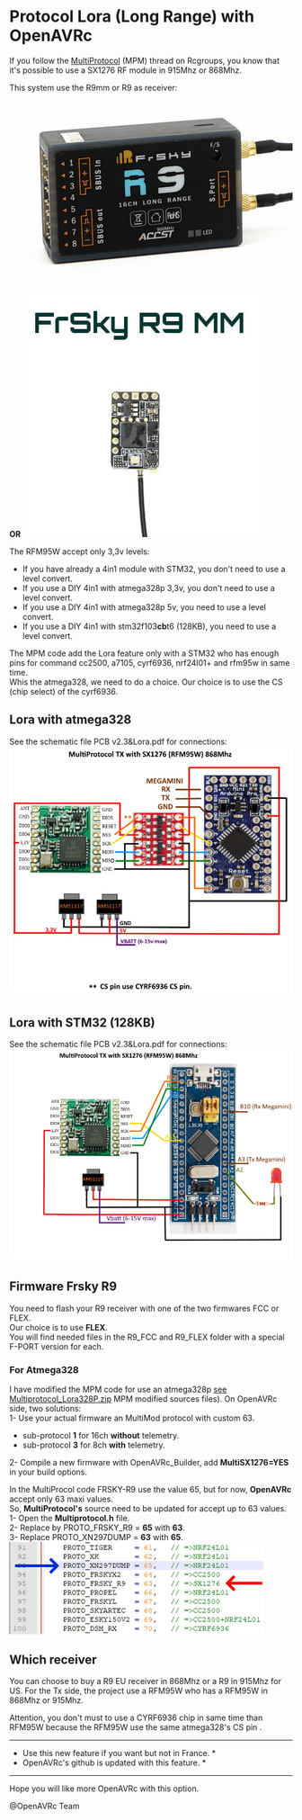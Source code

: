 # Protocol Lora (Long Range) with OpenAVRc

If you follow the [MultiProtocol](https://www.rcgroups.com/forums/showthread.php?2165676-DIY-Multiprotocol-TX-Module) (MPM) thread on Rcgroups, you know that it's possible to use a SX1276 RF module in 915Mhz or 868Mhz.

This system use the R9mm or R9 as receiver:  
![PCB v2.3&Lora.pdf](https://github.com/Ingwie/OpenAVRc_Hw/blob/V3/Lora/R9.jpg)    **OR**    ![PCB v2.3&Lora.pdf](https://github.com/Ingwie/OpenAVRc_Hw/blob/V3/Lora/R9MM.jpg)

The RFM95W accept only 3,3v levels:   
 - If you have already a 4in1 module with STM32, you don't need to use a level convert.
 - If you use a DIY 4in1 with atmega328p 3,3v, you don't need to use a level convert.
 - If you use a DIY 4in1 with atmega328p 5v, you need to use a level convert.
 - If you use a DIY 4in1 with stm32f103**cb**t6 (128KB), you need to use a level convert.

The MPM code add the Lora feature only with a STM32 who has enough pins for command cc2500, a7105, cyrf6936, nrf24l01+ and rfm95w in same time.  
Whis the atmega328, we need to do a choice. Our choice is to use the CS (chip select) of the cyrf6936.

## Lora with atmega328
See the schematic file PCB v2.3&Lora.pdf for connections:  
![PCB v2.3&Lora.pdf](https://github.com/Ingwie/OpenAVRc_Hw/blob/V3/Lora/MPM_FrskyR9_328p.jpg)

## Lora with STM32 (128KB)
See the schematic file PCB v2.3&Lora.pdf for connections:  
![PCB v2.3&Lora.pdf](https://github.com/Ingwie/OpenAVRc_Hw/blob/V3/Lora/MPM_FrskyR9_stm32.jpg)

## Firmware Frsky R9
You need to flash your R9 receiver with one of the two firmwares FCC or FLEX.  
Our choice is to use **FLEX**.  
You will find needed files in the R9_FCC and R9_FLEX folder with a special F-PORT
version for each. 

### For Atmega328
I have modified the MPM code for use an atmega328p [see Multiprotocol_Lora328P.zip](https://github.com/Ingwie/OpenAVRc_Hw/blob/V3/Lora/Multiprotocol_Lora328P.zip)  MPM modified sources files).
On OpenAVRc side, two solutions:  
1- Use your actual firmware an MultiMod protocol with custom 63.  
 - sub-protocol **1** for 16ch **without** telemetry.  
 - sub-protocol **3** for 8ch **with** telemetry.  
 
2- Compile a new firmware with OpenAVRc_Builder, add **MultiSX1276=YES** in your build options.  

In the MultiProcol code FRSKY-R9 use the value 65, but for now, **OpenAVRc** accept only 63 maxi values.  
So, **MultiProtocol's** source need to be updated for accept up to 63 values.  
1- Open the **Multiprotocol.h** file.  
2- Replace by PROTO_FRSKY_R9 = **65** with **63**.    
3- Replace PROTO_XN297DUMP = **63** with **65**.  
![Multiprotocol.h](https://github.com/Ingwie/OpenAVRc_Hw/blob/V3/Lora/Multiprotocol.h.jpg)

## Which receiver
You can choose to buy a R9 EU receiver in 868Mhz or a R9 in 915Mhz for US. 
For the Tx side, the project use a RFM95W who has a RFM95W in 868Mhz or 915Mhz.

Attention, you don't must to use a CYRF6936 chip in same time than RFM95W because the RFM95W use the same atmega328's CS pin .

**************************************************************************************************************
* Use this new feature if you want but not in France.                                                        *
* OpenAVRc's github is updated with this feature.                                                            *
**************************************************************************************************************

Hope you will like more OpenAVRc with this option.

@OpenAVRc Team
